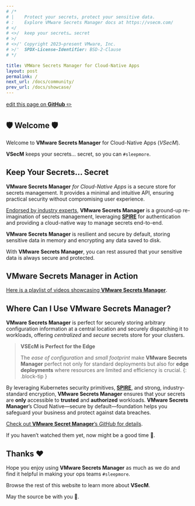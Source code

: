 ```yaml
---
# /*
# |    Protect your secrets, protect your sensitive data.
# :    Explore VMware Secrets Manager docs at https://vsecm.com/
# </
# <>/  keep your secrets… secret
# >/
# <>/' Copyright 2023–present VMware, Inc.
# >/'  SPDX-License-Identifier: BSD-2-Clause
# */

title: VMWare Secrets Manager for Cloud-Native Apps
layout: post
permalink: /
next_url: /docs/community/
prev_url: /docs/showcase/
---
```


<p class="github-button"
><a href="https://github.com/vmware-tanzu/secrets-manager/blob/main/docs/README.md"
>edit this page on <strong>GitHub</strong> ✏️</a></p>

## 🛡️ **Welcome** 🛡

Welcome to **VMware Secrets Manager** for Cloud-Native Apps (*VSecM*)️.

**VSecM** keeps your secrets… secret, so you can `#sleepmore`.

## Keep Your Secrets… Secret

**VMware Secrets Manager** *for Cloud-Native Apps* is a secure store for secrets
management. It provides a minimal and intuitive API, ensuring practical security 
without compromising user experience.

[Endorsed by industry experts][endorsements], **VMware Secrets Manager** is a 
ground-up re-imagination of secrets management, leveraging [**SPIRE**][spire] 
for authentication and providing a cloud-native way to manage secrets end-to-end.

**VMware Secrets Manager** is resilient and secure by default, storing sensitive
data in memory and encrypting any data saved to disk.

With **VMware Secrets Manager**, you can rest assured that your sensitive data is
always secure and protected.

[endorsements]: /docs/endorsements/ "Endorsements"

## **VMware Secrets Manager** in Action

[Here is a playlist of videos showcasing **VMware Secrets Manager**][videos].

[videos]: /docs/showcase/ "Showcase"

## Where Can I Use **VMware Secrets Manager**?

**VMware Secrets Manager** is perfect for securely storing arbitrary 
configuration information at a central location and securely dispatching it to 
workloads, offering *centralized* and *secure* secrets store for your clusters.

> **VSEcM is Perfect for the Edge**
> 
> The *ease of configuration* and *small footprint* make **VMware Secrets Manager** 
> perfect not only for standard deployments but also for **edge deployments** where 
> resources are limited and efficiency is crucial.
{: .block-tip }

By leveraging Kubernetes security primitives, [**SPIRE**][spire], and strong,
industry-standard encryption, **VMware Secrets Manager** ensures that your 
secrets are **only** accessible to **trusted** and **authorized** workloads. 
**VMware Secrets Manager**’s Cloud Native—secure by default—foundation helps 
you safeguard your business and protect against data breaches.

[Check out **VMware Secret Manager**’s *GitHub* for details][vsecm-github].

[spire]: https://spiffe.io/spire
[vsecm-github]: https://github.com/vmware-tanzu/secrets-manager

If you haven’t watched them yet, now might be a good time 🙂.

## Thanks ❤️

Hope you enjoy using **VMware Secrets Manager** as much as we do and find it 
helpful in making your ops teams `#sleepmore`. 

Browse the rest of this website to learn more about **VSecM**.

May the source be with you 🦄.
